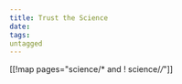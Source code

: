 ```yaml
---
title: Trust the Science
date: 
tags:
untagged
---
```

[[!map pages="science/* and ! science/*/*"]]
